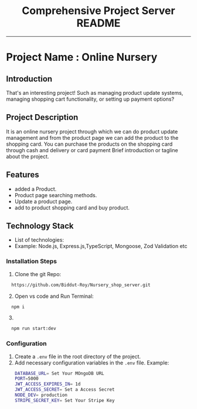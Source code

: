 <div align="center">
  <h1>Comprehensive Project Server README</h1>
</div>

---

# Project Name : Online Nursery

## Introduction

That's an interesting project! Such as managing product update systems, managing shopping cart functionality, or setting up payment options?

## Project Description

It is an online nursery project through which we can do product update management and from the product page we can add the product to the shopping card. You can purchase the products on the shopping card through cash and delivery or card payment
Brief introduction or tagline about the project.

## Features

- added a Product.
- Product page searching methods.
- Update a product page.
- add to product shopping card and buy product.

## Technology Stack

- List of technologies:
- Example: Node.js, Express.js,TypeScript, Mongoose, Zod Validation etc

### Installation Steps

1. Clone the git Repo:

```bash
  https://github.com/Biddut-Roy/Nursery_shop_server.git
```

2. Open vs code and Run Terminal:

```bash
  npm i
```

3.

```bash
  npm run start:dev
```

### Configuration

1. Create a `.env` file in the root directory of the project.
2. Add necessary configuration variables in the `.env` file.
   Example:
   ```bash
   DATABASE_URL= Set Your MOngoDB URL
   PORT=5000
   JWT_ACCESS_EXPIRES_IN= 1d
   JWT_ACCESS_SECRET= Set a Access Secret
   NODE_DEV= production
   STRIPE_SECRET_KEY= Set Your Stripe Key
   ```

```

```
